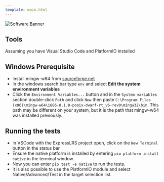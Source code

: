 ```yaml
---
template: main.html
---
```


![Software Banner](https://raw.githubusercontent.com/ExpressLRS/ExpressLRS-Hardware/master/img/software.png)

## Tools

Assuming you have Visual Studio Code and PlatformIO installed

## Windows Prerequisite

* Install mingw-w64 from [sourceforge.net](https://sourceforge.net/projects/mingw-w64/files/Toolchains%20targetting%20Win32/Personal%20Builds/mingw-builds/installer/mingw-w64-install.exe/download)
* In the windows search bar type `env` and select __Edit the system environment variables__
* Click the `Environment Variables...` button and in the `System variables` section double-click `Path` and click `New` then paste `C:\Program Files (x86)\mingw-w64\i686-8.1.0-posix-dwarf-rt_v6-rev0\mingw32\bin`. This path may be different on your system, but it is the path that mingw-w64 was installed previously.

## Running the tests

* In VSCode with the ExpressLRS project open, click on the `New Terminal` button in the status bar
* Ensure the native platform is installed by entering `pio platform install native` in the terminal window.
* Now you can enter `pio test -e native` to run the tests.
* It is also possible to use the PlatformIO module and select Native/Advanced/Test in the target selection list.
